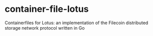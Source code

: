 # container-file-lotus
Containerfiles for Lotus: an implementation of the Filecoin distributed storage network protocol written in Go
